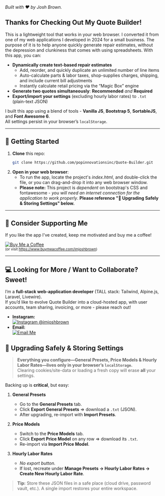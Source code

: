 _Built with ❤️ by Josh Brown._

## Thanks for Checking Out My Quote Builder!
This is a lightweight tool that works in your web browser. I converted it from one of my web applications I developed in 2024 for a small business. The purpose of it is to help anyone quickly generate repair estimates, without the depression and clunkiness that comes with using spreadsheets.
With this app, you can:
- **Dynamically create text-based repair estimates**    
  - Add, reorder, and quickly duplicate an unlimited number of line items
  - Auto-calculate parts & labor taxes, shop-supplies charges, shipping, and include current bill adjustments
  - Instantly calculate retail pricing via the “Magic Box” engine
- **Generate two quotes simultaneously**: **Recommended** _and_ **Required**
- **Export/import your settings** (excluding hourly labor rates) to `.txt` (plain-text JSON)

I built this app using a blend of tools - **Vanilla JS**, **Bootstrap 5**, **SortableJS**, and **Font Awesome 6**.  
All settings persist in your browser’s `localStorage`.

---

## 🚀 Getting Started

1. **Clone** this repo:  
   ```bash
   git clone https://github.com/popinnovationsinc/Quote-Builder.git
2. **Open in your web browser**:
   - To run the app, locate the project's _index.html_, and double-click the file, or you can drag-and-drop it into any web browser window.
   - **Please note:** This project is _dependent_ on bootstrap's CSS and fontawesome - _you will need an internet connection for the application to work properly_. **Please reference "🚧 Upgrading Safely & Storing Settings" below.**
---

## 🎉 Consider Supporting Me

If you like the app I've created, keep me motivated and buy me a coffee!

[![Buy Me a Coffee](https://cdn.buymeacoffee.com/buttons/v2/default-yellow.png)](https://www.buymeacoffee.com/imjoshbrown)  
<small>(or visit <https://www.buymeacoffee.com/imjoshbrown>)</small>

---

## 💻 Looking for More / Want to Collaborate? Sweet!

I’m a **full-stack web-application developer** (TALL stack: Tailwind, Alpine.js, Laravel, Livewire).  
If you’d like to evolve Quote Builder into a cloud-hosted app, with user accounts, team sharing, invoicing, or more - please reach out!

- **Instagram:**  
  [![Instagram @imjoshbrown](https://img.shields.io/badge/Instagram-@imjoshbrown-405DE6?style=for-the-badge&logo=instagram&logoColor=white)](https://www.instagram.com/imjoshbrown)  
- **Email:**  
  [![Email Me](https://img.shields.io/badge/Email-sands--81.crampon%40icloud.com-blue?style=for-the-badge&logo=gmail)](mailto:sands-81.crampon@icloud.com)

## 🚧 Upgrading Safely & Storing Settings

> **Everything you configure—General Presets, Price Models & Hourly Labor Rates—lives only in your browser’s `localStorage`.**  
> Clearing cookies/site-data or loading a fresh copy will erase **all** your settings.

Backing up is **critical**, but easy:

1. **General Presets**  
   - Go to the **General Presets** tab.  
   - Click **Export General Presets** ⇒ download a `.txt` (JSON).  
   - After upgrading, re-import with **Import Presets**.

2. **Price Models**  
   - Switch to the **Price Models** tab.  
   - Click **Export Price Model** on any row ⇒ download its `.txt`.  
   - Re-import via **Import Price Model**.

3. **Hourly Labor Rates**  
   - _No export button._  
   - If lost, recreate under **Manage Presets → Hourly Labor Rates → Create New Hourly Labor Rate**.

> **Tip:** Store these JSON files in a safe place (cloud drive, password vault, etc.). A single import restores your entire workspace. 
